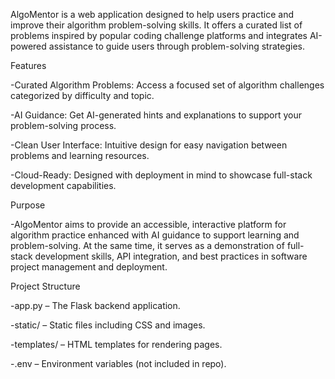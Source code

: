 AlgoMentor is a web application designed to help users practice and improve their algorithm problem-solving skills. It offers a curated list of problems inspired by popular coding challenge platforms and integrates AI-powered assistance to guide users through problem-solving strategies.

Features

-Curated Algorithm Problems: Access a focused set of algorithm challenges categorized by difficulty and topic.

-AI Guidance: Get AI-generated hints and explanations to support your problem-solving process.

-Clean User Interface: Intuitive design for easy navigation between problems and learning resources.

-Cloud-Ready: Designed with deployment in mind to showcase full-stack development capabilities.

Purpose

-AlgoMentor aims to provide an accessible, interactive platform for algorithm practice enhanced with AI guidance to support learning and problem-solving. At the same time, it serves as a demonstration of full-stack development skills, API integration, and best practices in software project management and deployment.



Project Structure

-app.py – The Flask backend application.

-static/ – Static files including CSS and images.

-templates/ – HTML templates for rendering pages.

-.env – Environment variables (not included in repo).
